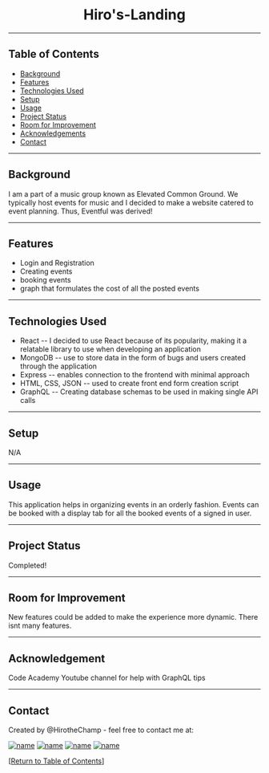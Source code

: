<h1 align="center">Hiro's-Landing</h1>




<hr></hr>




## Table of Contents
* [Background](#background)
* [Features](#features)
* [Technologies Used](#technologies-used)
* [Setup](#setup)
* [Usage](#usage)
* [Project Status](#project-status)
* [Room for Improvement](#room-for-improvement)
* [Acknowledgements](#acknowledgements)
* [Contact](#contact)

<hr></hr>

## Background

I am a part of a music group known as Elevated Common Ground. We typically host events for music and I decided to make a website catered to event planning. Thus, Eventful was derived!


<hr></hr>

## Features

* Login and Registration
* Creating events
* booking events
* graph that formulates the cost of all the posted events 

<hr></hr>

## Technologies Used

* React -- I decided to use React because of its popularity, making it a relatable library to use when developing an application
* MongoDB -- use to store data in the form of bugs and users created through the application
* Express -- enables connection to the frontend with minimal approach
* HTML, CSS, JSON -- used to create front end form creation script
* GraphQL -- Creating database schemas to be used in making single API calls



<hr></hr>





## Setup

N/A

<hr></hr>

## Usage

This application helps in organizing events in an orderly fashion. Events can be booked with a display tab for all the booked events of a signed in user.



<hr></hr>

## Project Status

Completed!

<hr></hr>

## Room for Improvement

New features could be added to make the experience more dynamic. There isnt many features.


<hr></hr>

## Acknowledgement

Code Academy Youtube channel for help with GraphQL tips


<hr></hr>

## Contact

Created by @HirotheChamp - feel free to contact me at:

[![name](	https://img.shields.io/badge/LinkedIn-0077B5?style=for-the-badge&logo=linkedin&logoColor=white)](https://www.linkedin.com/in/kyle-hiroshi-young/)
[![name](	https://img.shields.io/badge/Facebook-1877F2?style=for-the-badge&logo=facebook&logoColor=white)](https://www.facebook.com/KyleYoungins)
[![name](	https://img.shields.io/badge/Instagram-E4405F?style=for-the-badge&logo=instagram&logoColor=white)](https://www.instagram.com/hirothechamp/)
[![name](https://img.shields.io/badge/Gmail-D14836?style=for-the-badge&logo=gmail&logoColor=white)](mailto:kyleyoungins94@gmail.com)

[[Return to Table of Contents](#Table-of-Contents)]
